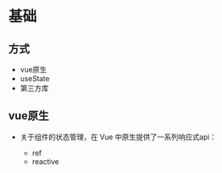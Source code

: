 # 基础

## 方式

+ vue原生
+ useState
+ 第三方库

## vue原生

+ 关于组件的状态管理，在 Vue 中原生提供了一系列响应式api：

  + ref
  + reactive
